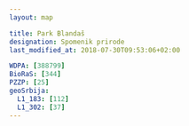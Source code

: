 ```yaml
---
layout: map

title: Park Blandaš
designation: Spomenik prirode
last_modified_at: 2018-07-30T09:53:06+02:00

WDPA: [388799]
BioRaS: [344]
PZZP: [25]
geoSrbija:
  L1_183: [112]
  L1_302: [37]
---
```


